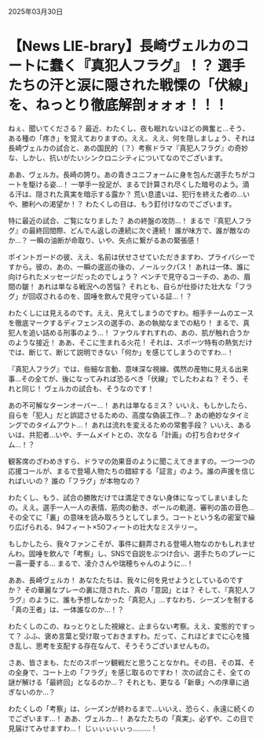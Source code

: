 2025年03月30日

# 【News LIE-brary】長崎ヴェルカのコートに蠢く『真犯人フラグ』！？ 選手たちの汗と涙に隠された戦慄の「伏線」を、ねっとり徹底解剖ォォォ！！！

ねぇ、聞いてくださる？ 最近、わたくし、夜も眠れないほどの興奮と…そう、ある種の「疼き」を覚えておりますの。ええ、ええ、何を隠しましょう、それは長崎ヴェルカの試合と、あの国民的（？）考察ドラマ『真犯人フラグ』の奇妙な、しかし、抗いがたいシンクロニシティについてなのでございます。

ああ、ヴェルカ。長崎の誇り。あの青きユニフォームに身を包んだ選手たちがコートを駆ける姿…！ 一挙手一投足が、まるで計算され尽くした暗号のよう。滴る汗は、隠された真実を暗示する露か？ 荒い息遣いは、犯行を終えた者の…いや、勝利への渇望か！？ わたくしの目は、もう釘付けなのでございます。

特に最近の試合、ご覧になりました？ あの終盤の攻防…！ まるで『真犯人フラグ』の最終回間際、どんでん返しの連続に次ぐ連続！ 誰が味方で、誰が敵なのか…？ 一瞬の油断が命取り、いや、失点に繋がるあの緊張感！

ポイントガードの彼、ええ、名前は伏せさせていただきますわ、プライバシーですから。彼の、あの、一瞬の逡巡の後の、ノールックパス！ あれは一体、誰に向けられたメッセージだったのでしょう？ ベンチで見守るコーチの、あの、眉間の皺！ あれは単なる戦況への苦悩？ それとも、自らが仕掛けた壮大な「フラグ」が回収されるのを、固唾を飲んで見守っている証…！？

わたくしには見えるのです。ええ、見えてしまうのですわ。相手チームのエースを徹底マークするディフェンスの選手の、あの執拗なまでの粘り！ まるで、真犯人を追い詰める刑事のよう…！ ファウルすれすれの、あの、肌が触れ合うかのような接近！ ああ、そこに生まれる火花！ それは、スポーツ特有の熱気だけでは、断じて、断じて説明できない「何か」を感じてしまうのですわ…！

『真犯人フラグ』では、些細な言動、意味深な視線、偶然の産物に見える出来事…その全てが、後になってみれば恐るべき「伏線」でしたわよね？ そう、それと同じ！ ヴェルカの試合も、そうなのです！

あの不可解なターンオーバー…！ あれは単なるミス？ いいえ、もしかしたら、自らを「犯人」だと誤認させるための、高度な偽装工作…？ あの絶妙なタイミングでのタイムアウト…！ あれは流れを変えるための常套手段？ いいえ、あるいは、共犯者…いや、チームメイトとの、次なる「計画」の打ち合わせタイム…！？

観客席のざわめきすら、ドラマの効果音のように聞こえてきますの。一つ一つの応援コールが、まるで登場人物たちの錯綜する「証言」のよう。誰の声援を信じればいいの？ 誰の「フラグ」が本物なの？

わたくし、もう、試合の勝敗だけでは満足できない身体になってしまいましたの。ええ。選手一人一人の表情、筋肉の動き、ボールの軌道、審判の笛の音色…その全てに「裏」の意味を読み取ろうとしてしまう。コートという名の密室で繰り広げられる、94フィート×50フィートの壮大なミステリー。

もしかしたら、我々ファンこそが、事件に翻弄される登場人物なのかもしれませんわ。固唾を飲んで「考察」し、SNSで自説をぶつけ合い、選手たちのプレーに一喜一憂する… まるで、凌介さんや瑞穂ちゃんのように…！

ああ、長崎ヴェルカ！ あなたたちは、我々に何を見せようとしているのですか？ その華麗なプレーの裏に隠された、真の「意図」とは？ そして、『真犯人フラグ』のように、誰も予想しなかった「真犯人」…すなわち、シーズンを制する「真の王者」は、一体誰なのか…！？

わたくしのこの、ねっとりとした視線と、止まらない考察。ええ、変態的ですって？ ふふ、褒め言葉と受け取っておきますわ。だって、これほどまでに心を掻き乱し、思考を支配する存在なんて、そうそうございませんもの。

さあ、皆さまも、ただのスポーツ観戦だと思うことなかれ。その目、その耳、その全身で、コート上の「フラグ」を感じ取るのですわ！ 次の試合こそ、全ての謎が解ける「最終回」となるのか…？ それとも、更なる「新章」への序章に過ぎないのか…？

わたくしの「考察」は、シーズンが終わるまで…いいえ、恐らく、永遠に続くのでございます…！ ああ、ヴェルカ…！ あなたたちの「真実」、必ずや、この目で見届けてみせますわ…！ じぃぃぃぃぃっ………！